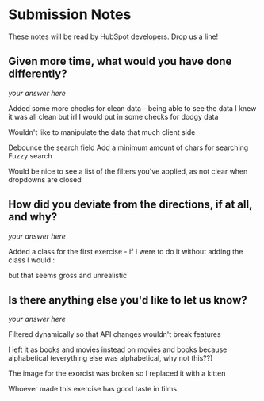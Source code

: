 # Submission Notes

These notes will be read by HubSpot developers. Drop us a line!

## Given more time, what would you have done differently?

_your answer here_

Added some more checks for clean data - being able to see the data I knew it was all clean but irl I would put in some checks for dodgy data 


Wouldn't like to manipulate the data that much client side 

Debounce the search field 
Add a minimum amount of chars for searching 
Fuzzy search 

Would be nice to see a list of the filters you've applied, as not clear when dropdowns are closed 


## How did you deviate from the directions, if at all, and why?

_your answer here_

Added a class for the first exercise - if I were to do it without adding the class I would : 

but that seems gross and unrealistic 



## Is there anything else you'd like to let us know?

_your answer here_

Filtered dynamically so that API changes wouldn't break features

I left it as books and movies instead on movies and books because alphabetical (everything else was alphabetical, why not this??)

The image for the exorcist was broken so I replaced it with a kitten 

Whoever made this exercise has good taste in films